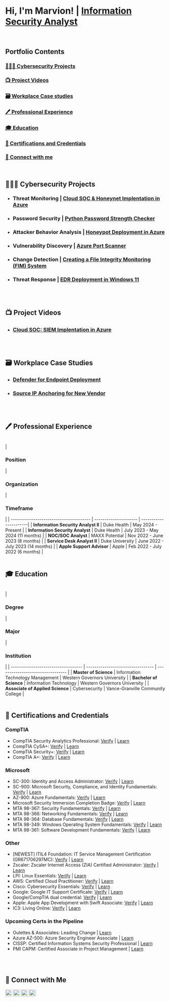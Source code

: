 # Hi, I'm Marvion! | [Information Security Analyst](https://www.linkedin.com/in/marvioncriddle)
<br/>


## Portfolio Contents


### [👨🏽‍💻 Cybersecurity Projects](#cybersecurity-projects)
### [📺 Project Videos](#project-videos)
### [🗃️ Workplace Case studies](#workplace-case-studies)
### [🖊️ Professional Experience](#professional-experience)
### [🎓 Education](#education)
### [📜 Certifications and Credentials](#certifications-and-credentials)
### [📱 Connect with me](#connect-with-me)
<br/>


<h2 id="cybersecurity-projects">👨🏽‍💻 Cybersecurity Projects</h2>

- ### Threat Monitoring          |  [Cloud SOC & Honeynet Implentation in Azure](https://github.com/marvioncriddle/Cloud-SOC-Honeynet-Implementation-in-Azure)
- ### Password Security          |  [Python Password Strength Checker](https://github.com/marvioncriddle/activeDirectoryLab)
- ### Attacker Behavior Analysis |  [Honeypot Deployment in Azure](https://github.com/marvioncriddle/activeDirectoryLab)
- ### Vulnerability Discovery    |  [Azure Port Scanner](https://github.com/marvioncriddle/activeDirectoryLab)
- ### Change Detection           |  [Creating a File Integrity Monitoring (FIM) System](https://github.com/marvioncriddle/activeDirectoryLab)
- ### Threat Response            |  [EDR Deployment in Windows 11](https://github.com/marvioncriddle/activeDirectoryLab)
<br/>
<br/>


<h2 id="project-videos">📺 Project Videos</h2>

<b> </b>
- ### [Cloud SOC:  SIEM Implentation in Azure](https://www.youtube.com/watch?v=a83ASGn_V_s)
<br/>
<br/>

<h2 id="workplace-case-studies">🗃️ Workplace Case Studies</h2>

<b> </b>
- ### [Defender for Endpoint Deployment](https://github.com/marvioncriddle/DefenderDeployment/tree/main)
- ### [Source IP Anchoring for New Vendor](https://github.com/marvioncriddle/Source_IP_Anchoring/tree/main)
<br/>
<br/>


<h2 id="professional-experience">🖊️ Professional Experience</h2>

<b> </b>
<br/>
| <h3>Position</h3>                       | <h3>Organization</h3> | <h3>Timeframe</h3>    |
| --------------------------------------- | --------------------- | ----------------------|
| <b>Information Security Analyst II</b>  | Duke Health           | May 2024 - Present    |
| <b>Information Security Analyst</b>     | Duke Health           | July 2023 - May 2024 (11 months) |
| <b>NOC/SOC Analyst</b>                  | MAXX Potential        | Nov 2022 - June 2023 (8 months) |
| <b>Service Desk Analyst II</b>          | Duke University       | June 2022 - July 2023 (14 months) |
| <b>Apple Support Advisor</b>            | Apple                 | Feb 2022 - July 2022  (6 months) |
<br/>
<br/>


<h2 id="education">🎓 Education</h2>

<b> </b>
<br/>
| <h3>Degree</h3>                     | <h3>Major</h3>                    | <h3>Institution</h3>              |
| ----------------------------------- | --------------------------------- | --------------------------------- |
| <b>Master of Science</b>            | Information Technology Management | Western Governors University      |
| <b>Bachelor of Science</b>          | Information Technology            | Western Governors University      |
| <b>Associate of Applied Science</b> | Cybersecurity                     | Vance-Granville Community College |
<br/>
<br/>


<h2 id="certifications-and-credentials">📜 Certifications and Credentials</h2>

<b> </b>
### CompTIA
- CompTIA Security Analytics Professional:  [Verify](https://www.credly.com/badges/31fca9ba-0401-484e-b715-2d994d3a1dd8/public_url) | [Learn](https://www.comptia.org/certifications/which-certification/stackable-certifications)
- CompTIA CySA+:  [Verify](https://www.credly.com/badges/a44b41dc-17d6-4efd-b154-06825dddfe50/public_url) | [Learn](https://www.comptia.org/certifications/cybersecurity-analyst)
- CompTIA Security+:  [Verify](https://www.credly.com/badges/1d1293a5-ed72-4d3a-9f0a-e83c5fbb8179/public_url) | [Learn](https://www.comptia.org/certifications/security)
- CompTIA A+:  [Verify](https://www.credly.com/badges/692e2232-ce22-44f2-817e-a8d9bb2bfa7c/public_url) | [Learn](https://www.comptia.org/certifications/a)

### Microsoft
- SC-300:  Identity and Access Administrator:  [Verify](https://learn.microsoft.com/en-us/users/marvioncriddle-2670/credentials/7ac3dc9471174290) | [Learn](https://learn.microsoft.com/en-us/credentials/certifications/identity-and-access-administrator/?practice-assessment-type=certification)
- SC-900:  Microsoft Security, Compliance, and Identity Fundamentals:  [Verify](https://learn.microsoft.com/api/credentials/share/en-us/MarvionCriddle-2670/E765C8CDDDB90D2C?sharingId=B531CE0351FAE189) | [Learn](https://learn.microsoft.com/en-us/credentials/certifications/security-compliance-and-identity-fundamentals/?practice-assessment-type=certification)
- AZ-900:  Azure Fundamentals:  [Verify](https://learn.microsoft.com/api/credentials/share/en-us/MarvionCriddle-2670/512F32BC8AD7A03F?sharingId=B531CE0351FAE189) | [Learn](https://learn.microsoft.com/en-us/credentials/certifications/azure-fundamentals/?practice-assessment-type=certification)
- Microsoft Security Immersion Completion Badge:  [Verify](https://www.credly.com/badges/a3fe048f-1245-4cee-965d-fb5d26e191bf) | [Learn](https://partner.microsoft.com/en-us/solutions/miw/security)
- MTA 98-367: Security Fundamentals:  [Verify](https://www.credly.com/badges/4a1ec7fe-4112-4597-80c1-8cefc0ec1383/public_url) | [Learn](https://www.certiport.com/portal/common/htmllibrary/MTA/docs/MTA_Security_Fundamentals_Whitepaper_092914CE.pdf)
- MTA 98-366: Networking Fundamentals:  [Verify](https://www.credly.com/badges/4ae36cbd-f9d3-40b6-ab68-4244ecc15558/public_url) | [Learn](https://www.certiport.com/Portal/Common/DocumentLibrary/MTA_OD_366_External.pdf)
- MTA 98-364: Database Fundamentals:  [Verify](https://www.credly.com/badges/45d574b1-b36d-498a-add7-9c94a2353fb4/public_url) | [Learn](https://www.certiport.com/Portal/Common/DocumentLibrary/MTA_OD_364_external.pdf)
- MTA 98-349: Windows Operating System Fundamentals:  [Verify](https://www.credly.com/badges/c6e1d202-48f0-40f3-be9c-10b48834604b/public_url) | [Learn](https://www.certiport.com/Portal/Common/DocumentLibrary/MTA_OD_349_External.pdf)
- MTA 98-361: Software Development Fundamentals:  [Verify](https://www.credly.com/badges/45fb6a33-01e9-4f0a-9c03-47dfec382e1d/public_url) | [Learn](https://www.certiport.com/portal/common/documentlibrary/mta_od_361_external.pdf)

### Other
- [NEWEST] ITIL4 Foundation:  IT Service Management Certification (GR671706297MC):  [Verify](https://www.peoplecert.org/for-corporations/certificate-verification-service) | [Learn](https://www.axelos.com/certifications/itil-service-management/itil-4-foundation)
- Zscaler:  Zscaler Internet Access (ZIA) Certified Administrator:  [Verify](https://verify.skilljar.com/c/2fknrksntukq) | [Learn](https://customer.zscaler.com/zia-certified-administrator-exam-2022)
- LPI:  Linux Essentials:  [Verify](https://cs.lpi.org/caf/Xamman/certification/verify/LPI000556881/hp67y36ekw) | [Learn](https://www.lpi.org/our-certifications/exam-010-objectives/)
- AWS:  Certified Cloud Practitioner:  [Verify](https://www.credly.com/badges/d22d02b4-ffde-4358-83d4-544778fb1cdc/public_url) | [Learn](https://aws.amazon.com/certification/certified-cloud-practitioner/)
- Cisco:  Cybersecurity Essentials:  [Verify](https://www.credly.com/badges/6ec6f000-48e9-4f84-83a1-a9e2000c63f9/public_url) | [Learn](https://www.netacad.com/courses/cybersecurity-essentials?courseLang=en-US)
- Google:  Google IT Support Certificate:  [Verify](https://www.credly.com/badges/176077e3-f584-468e-9e70-be2e5a9c2c60/public_url) | [Learn](https://www.coursera.org/professional-certificates/google-it-support)
- Google/CompTIA dual credential:  [Verify](https://www.credly.com/badges/d0d16c14-50c6-45ad-9d8f-53f5c8c57008/public_url) | [Learn](https://www.comptia.org/newsroom/comptia-and-google-team-up-to-deepen-talent-pool-of-it-support-professionals)
- Apple:  Apple App Development with Swift Associate:  [Verify](https://www.credly.com/badges/9e2f5219-6ac5-4ea3-8a7b-01da96214e7c/public_url) | [Learn](https://certiport.pearsonvue.com/Certifications/Apple/App-Dev-With-Swift/Overview.aspx)
- IC3:  Living Online:  [Verify](https://www.credly.com/badges/612fe89d-e721-4634-a21c-e563ac9a74ed/public_url) | [Learn](https://www.certiport.com/portal/common/documentlibrary/IC3_GS4_Living_Online_012015CE.pdf)

### Upcoming Certs in the Pipeline
- Oulettes & Associates:  Leading Change | [Learn](https://www.ouellette-online.com/leading-change.html)
- Azure AZ-500:  Azure Security Engineer Associate | [Learn](https://learn.microsoft.com/en-us/credentials/certifications/azure-security-engineer/?practice-assessment-type=certification)
- CISSP:  Certified Information Systems Security Professional | [Learn](https://www.isc2.org/certifications/cissp)
- PMI CAPM:  Certified Associate in Project Management | [Learn](https://www.pmi.org/certifications/certified-associate-capm)
<br/>
<br/>


<h2 id="connect-with-me">📱 Connect with Me</h2>

<b> </b>
[<img align="left" alt="MarvionCriddle | LinkedIn" width="22px" src="https://cdn.jsdelivr.net/npm/simple-icons@v3/icons/linkedin.svg" />][linkedin]
[<img align="left" alt="MarvionCriddle | Twitter" width="22px" src="https://cdn.jsdelivr.net/npm/simple-icons@v3/icons/twitter.svg" />][twitter]
[<img align="left" alt="MarvionCriddle | Medium" width="22px" src="https://cdn-icons-png.freepik.com/512/5968/5968906.png" />][Medium]
[<img align="left" alt="MarvionCriddle | Credly" width="22px" src="https://cdn.icon-icons.com/icons2/3911/PNG/512/credly_logo_icon_247258.png" />][Credly]

[linkedin]: https://www.linkedin.com/in/marvioncriddle/
[twitter]: https://twitter.com/ByteCyzeNetwrks
[medium]:  https://medium.com/guide-title-how-to-be-a-watchman-for-cybersec
[credly]:  https://www.credly.com/users/marvion-criddle
